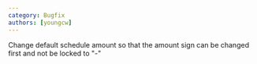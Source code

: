 ```yaml
---
category: Bugfix
authors: [youngcw]
---
```


Change default schedule amount so that the amount sign can be changed first and not be locked to "-"
